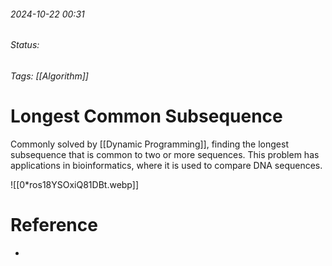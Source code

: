 
###### 2024-10-22 00:31
###### Status:
###### Tags: [[Algorithm]]

# Longest Common Subsequence
Commonly solved by [[Dynamic Programming]], 
finding the longest subsequence that is common to two or more sequences. This problem has applications in bioinformatics, where it is used to compare DNA sequences.

![[0*ros18YSOxiQ81DBt.webp]]
# Reference
- 